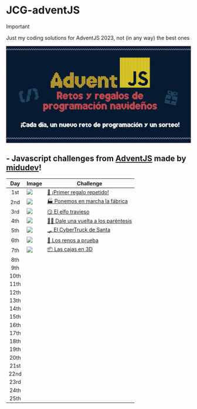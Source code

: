 # JCG-adventJS

> [!IMPORTANT]
> Just my coding solutions for AdventJS 2023, not (in any way) the best ones

<p align="center">
   <a href="https://adventjs.dev/"><img align="center" src="./public/adventjs.jpg" /></a>
</p>

<h2> - Javascript challenges from <a href="https://adventjs.dev/">AdventJS</a> made by <a href="https://github.com/midudev">midudev</a>!</h2>

| Day   |  Image                                                                                           | Challenge                                                                                                         | 
| :-:   | ------------------------------------------------------------------------------------------------ | --------------------------------------------------------------------------------------------------------          |
| 1st   | <img src="https://adventjs.dev/challenges-2023/1.png" width="40" style="object-fit: contain;" /> | [🎁 ¡Primer regalo repetido!](https://github.com/jcuencagento/JCG-adventJS/blob/master/december_01.md)            |
| 2nd   | <img src="https://adventjs.dev/challenges-2023/2.png" width="40" style="object-fit: contain;" /> | [🏭 Ponemos en marcha la fábrica](https://github.com/jcuencagento/JCG-adventJS/blob/master/december_02.md)        |
| 3rd   | <img src="https://adventjs.dev/challenges-2023/3.png" width="40" style="object-fit: contain;" /> | [😏 El elfo travieso](https://github.com/jcuencagento/JCG-adventJS/blob/master/december_03.md)                    | 
| 4th   | <img src="https://adventjs.dev/challenges-2023/4.png" width="40" style="object-fit: contain;" /> | [😵‍💫 Dale una vuelta a los paréntesis](https://github.com/jcuencagento/JCG-adventJS/blob/master/december_04.md)    | 
| 5th   | <img src="https://adventjs.dev/challenges-2023/5.png" width="40" style="object-fit: contain;" /> | [🛷 El CyberTruck de Santa](https://github.com/jcuencagento/JCG-adventJS/blob/master/december_05.md)              |
| 6th   | <img src="https://adventjs.dev/challenges-2023/6.png" width="40" style="object-fit: contain;" /> | [🦌 Los renos a prueba](https://github.com/jcuencagento/JCG-adventJS/blob/master/december_06.md)                  |
| 7th   | <img src="https://adventjs.dev/challenges-2023/7.png" width="40" style="object-fit: contain;" /> | [📦 Las cajas en 3D](https://github.com/jcuencagento/JCG-adventJS/blob/master/december_07.md)                     |
| 8th   |                                                                                                  |                                                                                                  |
| 9th   |                                                                                                  |                                                                                                  |              
| 10th  |                                                                                                  |                                                                                                  |
| 11th  |                                                                                                  |                                                                                                  |
| 12th  |                                                                                                  |                                                                                                  |
| 13th  |                                                                                                  |                                                                                                  | 
| 14th  |                                                                                                  |                                                                                                  | 
| 15th  |                                                                                                  |                                                                                                  |
| 16th  |                                                                                                  |                                                                                                  |
| 17th  |                                                                                                  |                                                                                                  | 
| 18th  |                                                                                                  |                                                                                                  |  
| 19th  |                                                                                                  |                                                                                                  |  
| 20th  |                                                                                                  |                                                                                                  |  
| 21st  |                                                                                                  |                                                                                                  |  
| 22nd  |                                                                                                  |                                                                                                  |  
| 23rd  |                                                                                                  |                                                                                                  | 
| 24th  |                                                                                                  |                                                                                                  |
| 25th  |                                                                                                  |                                                                                                  |
